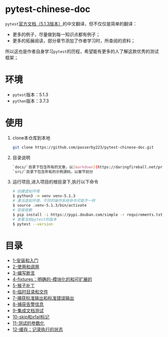 # pytest-chinese-doc
`pytest`[官方文档（5.1.3版本）](https://docs.pytest.org/en/5.1.3/contents.html)的中文翻译，但不仅仅是简单的翻译：

- 更多的例子，尽量做到每一知识点都有例子；
- 更多的拓展阅读，部分章节添加了作者学习时，所查阅的资料；

所以这也是作者自身学习`pytest`的历程，希望能有更多的人了解这款优秀的测试框架；


# 环境

- `pytest`版本：5.1.3
- `python`版本：3.7.3


# 使用
1. clone本仓库到本地
    ```bash
    git clone https://github.com/passerby223/pytest-chinese-doc.git
    ```
2. 目录说明
    ```bash
    `docs/`目录下包含所有的文章，以[markdown](https://daringfireball.net/projects/markdown/)格式编写
    `src/`目录下包含所有的示例源码，以章节划分
    ```
3. 运行项目,进入项目的根目录下,执行以下命令
    ```bash
    # 创建虚拟环境
    $ python3 -m venv venv-5.1.3
    # 激活虚拟环境，不同的操作系统命令可能不一样
    $ source .venv-5.1.3/bin/activate
    # 安装依赖
    $ pip install -i https://pypi.douban.com/simple -r requirements.txt
    # 查看当前pytest的版本
    $ pytest --version
    ```

# 目录

- [1-安装和入门](docs/1-安装和入门.md)
- [2-使用和调用](docs/2-使用和调用.md)
- [3-编写断言](docs/3-编写断言.md)
- [4-fixtures：明确的-模块化的和可扩展的](docs/4-fixtures：明确的-模块化的和可扩展的.md)
- [5-猴子补丁](docs/5-猴子补丁.md)
- [6-临时目录和文件](docs/6-临时目录和文件.md)
- [7-捕获标准输出和标准错误输出](docs/7-捕获标准输出和标准错误输出.md)
- [8-捕获告警信息](docs/8-捕获告警信息.md)
- [9-集成文档测试](docs/9-集成文档测试.md)
- [10-skip和xfail标记](docs/10-skip和xfail标记.md)
- [11-测试的参数化](docs/11-测试的参数化.md)
- [12-缓存：记录执行的状态](docs/12-缓存：记录执行的状态.md)
